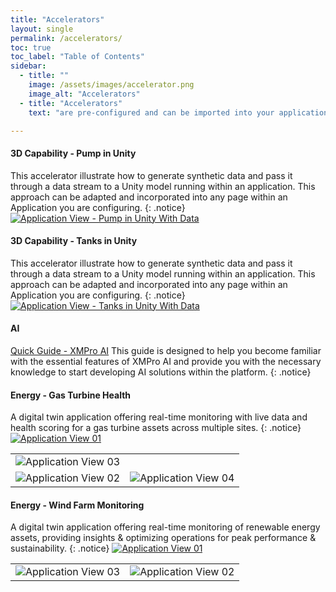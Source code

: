 ```yaml
---
title: "Accelerators"
layout: single
permalink: /accelerators/
toc: true
toc_label: "Table of Contents"
sidebar:
  - title: ""
    image: /assets/images/accelerator.png
    image_alt: "Accelerators"
  - title: "Accelerators"
    text: "are pre-configured and can be imported into your application as building blocks."

---
```

#### 3D Capability - Pump in Unity
This accelerator illustrate how to generate synthetic data and pass it through a data stream to a Unity model running within an application.  This approach can be adapted and incorporated into any page within an Application you are configuring.
{: .notice}
<a href="3DCapabilityUnity-Pumps"><img src="{{ site.url }}/assets/images/Accelerators/3DCapability/Unity-Pumps/Application.png" alt="Application View - Pump in Unity With Data"/></a>

#### 3D Capability - Tanks in Unity
This accelerator illustrate how to generate synthetic data and pass it through a data stream to a Unity model running within an application.  This approach can be adapted and incorporated into any page within an Application you are configuring.
{: .notice}
<a href="3DCapabilityUnity-Tanks"><img src="{{ site.url }}/assets/images/Accelerators/3DCapability/Unity-Tanks/Application.png" alt="Application View - Tanks in Unity With Data"/></a>

#### AI
<a href="https://github.com/XMPro/Blueprints-Accelerators-Patterns/blob/master/Accelerators/XMPro%20AI/Quick%20Guide%20-%20XMPro%20AI.ipynb">Quick Guide - XMPro AI</a>
 This guide is designed to help you become familiar with the essential features of XMPro AI and provide you with the necessary knowledge to start developing AI solutions within the platform.
{: .notice}

#### Energy - Gas Turbine Health
 A digital twin application offering real-time monitoring with live data and health scoring for a gas turbine assets across multiple sites.
{: .notice}
<a href="EnergyGasTurbineHealth"><img src="{{ site.url }}/assets/images/Accelerators/Energy/GasTurbineHealth/Application_01.png" alt="Application View 01"/></a>
<table>
<tr>
  <td colspan="2"><img src="{{ site.url }}/assets/images/Accelerators/Energy/GasTurbineHealth/Application_03.png" alt="Application View 03"/></td>
</tr>
<tr>
  <td><img src="{{ site.url }}/assets/images/Accelerators/Energy/GasTurbineHealth/Application_02.png" alt="Application View 02"/></td>
  <td><img src="{{ site.url }}/assets/images/Accelerators/Energy/GasTurbineHealth/Application_04.png" alt="Application View 04"/></td>
</tr>
</table>

#### Energy - Wind Farm Monitoring
 A digital twin application offering real-time monitoring of renewable energy assets, providing insights & optimizing operations for peak performance & sustainability.
{: .notice}
<a href="AlternativeEnergyRenewableView"><img src="{{ site.url }}/assets/images/Accelerators/AlternativeEnergy/RenewableView/Application_01.png" alt="Application View 01"/></a>
<table>
<tr>
  <td><img src="{{ site.url }}/assets/images/Accelerators/AlternativeEnergy/RenewableView/Application_03.png" alt="Application View 03"/></td>
  <td><img src="{{ site.url }}/assets/images/Accelerators/AlternativeEnergy/RenewableView/Application_02.png" alt="Application View 02"/></td>
</tr>
</table>
